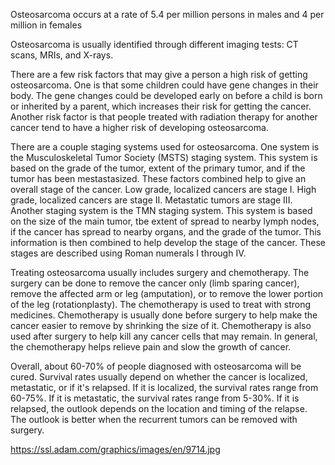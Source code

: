 Osteosarcoma occurs at a rate of 5.4 per million persons in males and 4 per million in females

Osteosarcoma is usually identified through different imaging tests: CT scans, MRIs, and X-rays.  

There are a few risk factors that may give a person a high risk of getting osteosarcoma.  One is that some children could have gene changes in their body.  The gene changes could be developed early on before a child is born or inherited by a parent, which increases their risk for getting the cancer.  Another risk factor is that people treated with radiation therapy for another cancer tend to have a higher risk of developing osteosarcoma.  

There are a couple staging systems used for osteosarcoma.  One system is the Musculoskeletal Tumor Society (MSTS) staging system.  This system is based on the grade of the tumor, extent of the primary tumor, and if the tumor has been mestastasized.  These factors combined help to give an overall stage of the cancer.  Low grade, localized cancers are stage I.  High grade, localized cancers are stage II.  Metastatic tumors are stage III.  Another staging system is the TMN staging system.  This system is based on the size of the main tumor, tbe extent of spread to nearby lymph nodes, if the cancer has spread to nearby organs, and the grade of the tumor.  This information is then combined to help develop the stage of the cancer.  These stages are described using Roman numerals I through IV.  

Treating osteosarcoma usually includes surgery and chemotherapy.  The surgery can be done to remove the cancer only (limb sparing cancer), remove the affected arm or leg (amputation), or to remove the lower portion of the leg (rotationplasty).  The chemotherapy is used to treat with strong medicines.  Chemotherapy is usually done before surgery to help make the cancer easier to remove by shrinking the size of it.  Chemotherapy is also used after surgery to help kill any cancer cells that may remain.  In general, the chemotherapy helps relieve pain and slow the growth of cancer.  

Overall, about 60-70% of people diagnosed with osteosarcoma will be cured.  Survival rates usually depend on whether the cancer is localized, metastatic, or if it's relapsed.  If it is localized, the survival rates range from 60-75%.  If it is metastatic, the survival rates range from 5-30%.  If it is relapsed, the outlook depends on the location and timing of the relapse.  The outlook is better when the recurrent tumors can be removed with surgery.  

https://ssl.adam.com/graphics/images/en/9714.jpg 

